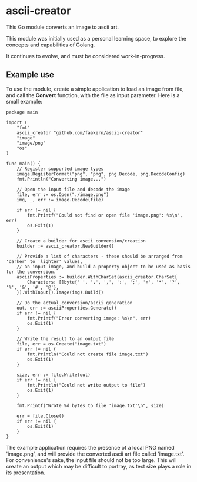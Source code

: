 # ascii-creator
This Go module converts an image to ascii art.

This module was initially used as a personal learning space, to explore the concepts and capabilities of Golang.

It continues to evolve, and must be considered work-in-progress. 

## Example use
To use the module, create a simple application to load an image from file, and call the __Convert__ function, with the file as input parameter. Here is a small example:

``` Golang
package main

import (
	"fmt"
	ascii_creator "github.com/faakern/ascii-creator"
	"image"
	"image/png"
	"os"
)

func main() {
	// Register supported image types
	image.RegisterFormat("png", "png", png.Decode, png.DecodeConfig)
	fmt.Println("Converting image...")

	// Open the input file and decode the image
	file, err := os.Open("./image.png")
	img, _, err := image.Decode(file)

	if err != nil {
		fmt.Printf("Could not find or open file 'image.png': %s\n", err)
		os.Exit(1)
	}

	// Create a builder for ascii conversion/creation
	builder := ascii_creator.NewBuilder()

	// Provide a list of characters - these should be arranged from 'darker' to 'lighter' values,
	// an input image, and build a property object to be used as basis for the conversion.
	asciiProperties := builder.WithCharSet(ascii_creator.CharSet{
		Characters: []byte{' ', '.', ',', ':', ';', '+', '*', '?', '%', '&', '#', '@'},
	}).WithInput().Image(img).Build()

	// Do the actual conversion/ascii generation
	out, err := asciiProperties.Generate()
	if err != nil {
		fmt.Printf("Error converting image: %s\n", err)
		os.Exit(1)
	}

	// Write the result to an output file
	file, err = os.Create("image.txt")
	if err != nil {
		fmt.Println("Could not create file image.txt")
		os.Exit(1)
	}

	size, err := file.Write(out)
	if err != nil {
		fmt.Println("Could not write output to file")
		os.Exit(1)
	}

	fmt.Printf("Wrote %d bytes to file 'image.txt'\n", size)

	err = file.Close()
	if err != nil {
		os.Exit(1)
	}
}
```

The example application requires the presence of a local PNG named 'image.png', and will provide the converted ascii art file called 'image.txt'.
For convenience's sake, the input file should not be too large. This will create an output which may be difficult to portray, as text size plays a role in its presentation.
